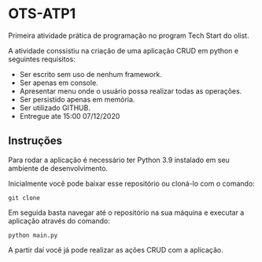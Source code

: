 # OTS-ATP1
Primeira atividade prática de programação no program Tech Start do olist.

A atividade conssistiu na criação de uma aplicação CRUD em python e seguintes requisitos:

- Ser escrito sem uso de nenhum framework.
- Ser apenas em console.
- Apresentar menu onde o usuário possa realizar todas as operações.
- Ser persistido apenas em memória.
- Ser utilizado GITHUB.
- Entregue ate 15:00 07/12/2020

## Instruções

Para rodar a aplicação é necessário ter Python 3.9 instalado em seu ambiente de desenvolvimento.

Inicialmente você pode baixar esse repositório ou cloná-lo com o comando:
```
git clone
```
Em seguida basta navegar até o repositório na sua máquina e executar a aplicação através do comando:

```
python main.py
```
A partir daí você já pode realizar as ações CRUD com a aplicação.
